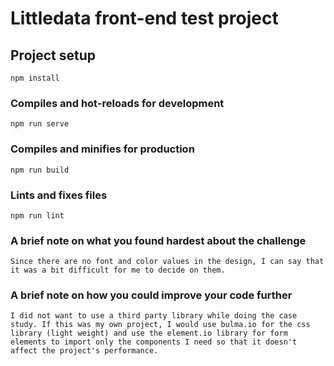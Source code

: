 # Littledata front-end test project

## Project setup
```
npm install
```

### Compiles and hot-reloads for development
```
npm run serve
```

### Compiles and minifies for production
```
npm run build
```

### Lints and fixes files
```
npm run lint
```

### A brief note on what you found hardest about the challenge
```
Since there are no font and color values in the design, I can say that it was a bit difficult for me to decide on them.
```

### A brief note on how you could improve your code further
```
I did not want to use a third party library while doing the case study. If this was my own project, I would use bulma.io for the css library (light weight) and use the element.io library for form elements to import only the components I need so that it doesn't affect the project's performance.
```
